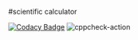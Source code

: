 #scientific calculator

[![Codacy Badge](https://app.codacy.com/project/badge/Grade/83e1b7c62ec94ed89443d45c45551993)](https://www.codacy.com/gh/99002783/scientificcalculator/dashboard?utm_source=github.com&amp;utm_medium=referral&amp;utm_content=99002783/scientificcalculator&amp;utm_campaign=Badge_Grade)
![cppcheck-action](https://github.com/99002783/scientificcalculator/workflows/cppcheck-action/badge.svg)
